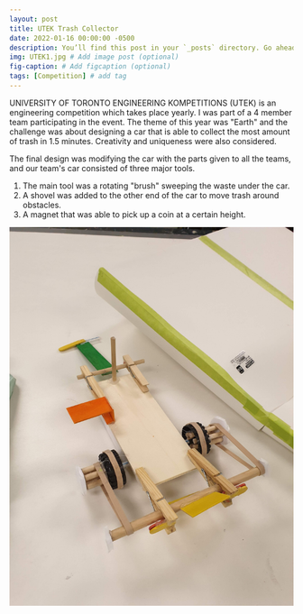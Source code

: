```yaml
---
layout: post
title: UTEK Trash Collector
date: 2022-01-16 00:00:00 -0500
description: You’ll find this post in your `_posts` directory. Go ahead and edit it and re-build the site to see your changes. # Add post description (optional)
img: UTEK1.jpg # Add image post (optional)
fig-caption: # Add figcaption (optional)
tags: [Competition] # add tag
---
```


UNIVERSITY OF TORONTO ENGINEERING KOMPETITIONS (UTEK) is an engineering competition which takes place yearly. I was part of a 4 member team participating in the event. The theme of this year was "Earth" and the challenge was about designing a car that is able to collect the most amount of trash in 1.5 minutes. Creativity and uniqueness were also considered. 

The final design was modifying the car with the parts given to all the teams, and our team's car consisted of three major tools.

1. The main tool was a rotating "brush" sweeping the waste under the car. 
2. A shovel was added to the other end of the car to move trash around obstacles. 
3. A magnet that was able to pick up a coin at a certain height. 

![](/assets/img/UTEK2.jpg)

